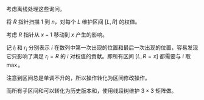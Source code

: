 考虑离线处理这些询问。

将 $R$ 指针扫描 $1$ 到 $n$，对每个 $L$ 维护区间 $[L,R]$ 的权值。

考虑 $R$ 指针从 $x-1$ 移动到 $x$ 产生的影响。

记 $l_i$ 和 $r_i$ 分别表示 $i$ 在数列中第一次出现的位置和最后一次出现的位置，容易发现它只影响了满足 $r_i=R$ 的 $i$ 对权值的贡献。即所有区间 $[L,R=x]$ 都需要与 $i$ 取 $\max$。

注意到区间总是单调不升的，所以操作转化为区间修改操作。

而所有子区间和可以转化为历史版本和，使用线段树维护 $3\times 3$ 矩阵做。